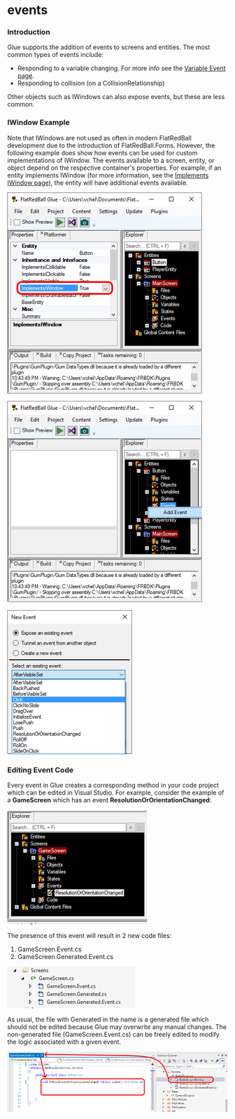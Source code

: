# events

### Introduction

Glue supports the addition of events to screens and entities. The most common types of events include:

* Responding to a variable changing. For more info see the [Variable Event page](../variables/glue-reference-createsevent.md).
* Responding to collision (on a CollisionRelationship)

Other objects such as IWindows can also expose events, but these are less common.

### IWindow Example

Note that IWindows are not used as often in modern FlatRedBall development due to the introduction of FlatRedBall.Forms. However, the following example does show how events can be used for custom implementations of IWindow. The events available to a screen, entity, or object depend on the respective container's properties. For example, if an entity implements IWindow (for more information, see the [Implements IWindow page](../../documentation/tools/glue-reference/entities/glue-reference-implements-iwindow.md)), the entity will have additional events available.

![](../../media/2017-01-img_58786a3627e38.png)

![](../../media/2017-01-img_58786b063be83.png)

![](../../media/2017-01-img_58786aaa970d7.png)

### Editing Event Code

Every event in Glue creates a corresponding method in your code project which can be edited in Visual Studio. For example, consider the example of a **GameScreen** which has an event **ResolutionOrOrientationChanged**:

![](../../media/2019-05-img_5cdd690195452.png)

The presence of this event will result in 2 new code files:

1. &#x20;GameScreen.Event.cs
2. GameScreen.Generated.Event.cs

![](../../media/2019-05-img_5cdd696141dcb.png)

As usual, the file with Generated in the name is a generated file which should not be edited because Glue may overwrite any manual changes. The non-generated file (GameScreen.Event.cs) can be freely edited to modify the logic associated with a given event.

![](../../media/2019-05-img_5cdd6a103d870.png)
